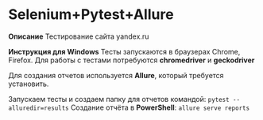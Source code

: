 # Selenium+Pytest+Allure

**Описание**
Тестирование сайта yandex.ru

**Инструкция для Windows**
Тесты запускаются в браузерах Chrome, Firefox. Для работы с тестами потребуются **chromedriver** и **geckodriver**

Для создания отчетов используется **Allure**, который требуется установить.

Запускаем тесты и создаем папку для отчетов командой: ```pytest --alluredir=results```
Создание отчёта в **PowerShell**: ```allure serve reports```
